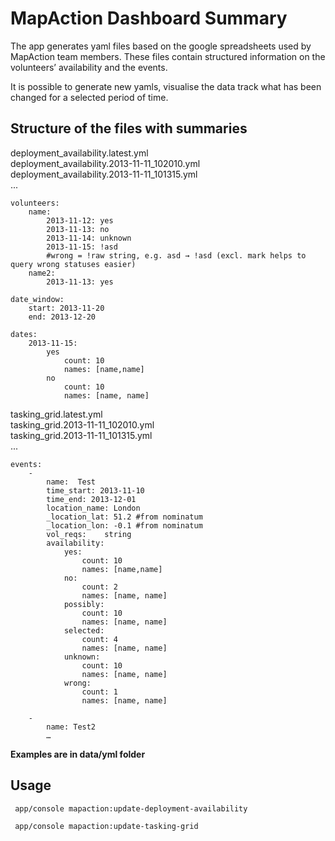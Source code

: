 MapAction Dashboard Summary
========================

The app generates yaml files based on the google spreadsheets used by MapAction team members.
These files contain structured information on the volunteers’ availability and the events.

It is possible to generate new yamls, visualise the data track what has been changed for a selected period of time.

Structure of the files with summaries
----------------------------------

deployment_availability.latest.yml  
deployment_availability.2013-11-11_102010.yml  
deployment_availability.2013-11-11_101315.yml  
...

```
volunteers:
    name:
        2013-11-12: yes
        2013-11-13: no
        2013-11-14: unknown
        2013-11-15: !asd
        #wrong = !raw string, e.g. asd → !asd (excl. mark helps to query wrong statuses easier)
    name2:
        2013-11-13: yes

date_window:
    start: 2013-11-20
    end: 2013-12-20

dates:
    2013-11-15:
        yes
            count: 10
            names: [name,name]
        no
            count: 10
            names: [name, name]
```

tasking_grid.latest.yml  
tasking_grid.2013-11-11_102010.yml  
tasking_grid.2013-11-11_101315.yml  
...

```
events:
    -
        name:  Test
        time_start: 2013-11-10
        time_end: 2013-12-01
        location_name: London
        _location_lat: 51.2 #from nominatum
        _location_lon: -0.1 #from nominatum
        vol_reqs:    string
        availability:
            yes:
                count: 10
                names: [name,name]
            no:
                count: 2
                names: [name, name]
            possibly:
                count: 10
                names: [name, name]
            selected:
                count: 4
                names: [name, name]
            unknown:
                count: 10
                names: [name, name]
            wrong:
                count: 1
                names: [name, name]

    -
        name: Test2
        …
```

__Examples are in data/yml folder__

Usage
----------------------------------

```
 app/console mapaction:update-deployment-availability
```

```
 app/console mapaction:update-tasking-grid
```

